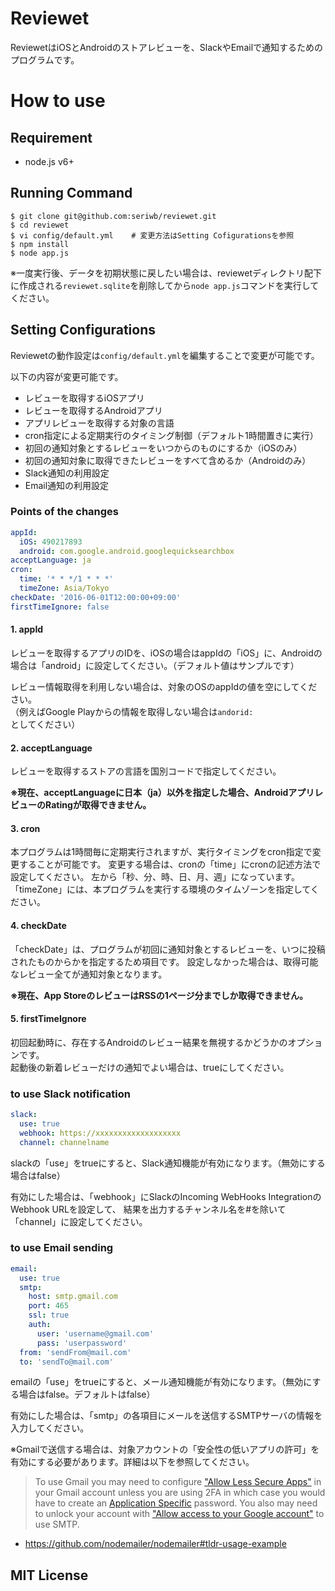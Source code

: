 # Reviewet

ReviewetはiOSとAndroidのストアレビューを、SlackやEmailで通知するためのプログラムです。

# How to use

## Requirement

- node.js v6+


## Running Command

```
$ git clone git@github.com:seriwb/reviewet.git
$ cd reviewet
$ vi config/default.yml    # 変更方法はSetting Cofigurationsを参照
$ npm install
$ node app.js
```

※一度実行後、データを初期状態に戻したい場合は、reviewetディレクトリ配下に作成される```reviewet.sqlite```を削除してから```node app.js```コマンドを実行してください。


## Setting Configurations

Reviewetの動作設定は```config/default.yml```を編集することで変更が可能です。

以下の内容が変更可能です。

- レビューを取得するiOSアプリ
- レビューを取得するAndroidアプリ
- アプリレビューを取得する対象の言語
- cron指定による定期実行のタイミング制御（デフォルト1時間置きに実行）
- 初回の通知対象とするレビューをいつからのものにするか（iOSのみ）
- 初回の通知対象に取得できたレビューをすべて含めるか（Androidのみ）
- Slack通知の利用設定
- Email通知の利用設定

### Points of the changes

```yaml
appId:
  iOS: 490217893
  android: com.google.android.googlequicksearchbox
acceptLanguage: ja
cron:
  time: '* * */1 * * *'
  timeZone: Asia/Tokyo
checkDate: '2016-06-01T12:00:00+09:00'
firstTimeIgnore: false
```

#### 1. appId  

レビューを取得するアプリのIDを、iOSの場合はappIdの「iOS」に、Androidの場合は「android」に設定してください。（デフォルト値はサンプルです）

レビュー情報取得を利用しない場合は、対象のOSのappIdの値を空にしてください。  
（例えばGoogle Playからの情報を取得しない場合は```andorid: ```としてください）

#### 2. acceptLanguage

レビューを取得するストアの言語を国別コードで指定してください。

**※現在、acceptLanguageに日本（ja）以外を指定した場合、AndroidアプリレビューのRatingが取得できません。**

#### 3. cron

本プログラムは1時間毎に定期実行されますが、実行タイミングをcron指定で変更することが可能です。
変更する場合は、cronの「time」にcronの記述方法で設定してください。
左から「秒、分、時、日、月、週」になっています。  
「timeZone」には、本プログラムを実行する環境のタイムゾーンを指定してください。

#### 4. checkDate

「checkDate」は、プログラムが初回に通知対象とするレビューを、いつに投稿されたものからかを指定するため項目です。
設定しなかった場合は、取得可能なレビュー全てが通知対象となります。

**※現在、App StoreのレビューはRSSの1ページ分までしか取得できません。**

#### 5. firstTimeIgnore

初回起動時に、存在するAndroidのレビュー結果を無視するかどうかのオプションです。  
起動後の新着レビューだけの通知でよい場合は、trueにしてください。


### to use Slack notification

```yaml
slack:
  use: true
  webhook: https://xxxxxxxxxxxxxxxxxxx
  channel: channelname
```

slackの「use」をtrueにすると、Slack通知機能が有効になります。（無効にする場合はfalse）

有効にした場合は、「webhook」にSlackのIncoming WebHooks IntegrationのWebhook URLを設定して、
結果を出力するチャンネル名を#を除いて「channel」に設定してください。


### to use Email sending

```yaml
email:
  use: true
  smtp:
    host: smtp.gmail.com
    port: 465
    ssl: true
    auth:
      user: 'username@gmail.com'
      pass: 'userpassword'
  from: 'sendFrom@mail.com'
  to: 'sendTo@mail.com'
```

emailの「use」をtrueにすると、メール通知機能が有効になります。（無効にする場合はfalse。デフォルトはfalse）

有効にした場合は、「smtp」の各項目にメールを送信するSMTPサーバの情報を入力してください。

※Gmailで送信する場合は、対象アカウントの「安全性の低いアプリの許可」を有効にする必要があります。詳細は以下を参照してください。

> To use Gmail you may need to configure ["Allow Less Secure Apps"](https://www.google.com/settings/security/lesssecureapps) in your Gmail account unless you are using 2FA in which case you would have to create an [Application Specific](https://security.google.com/settings/security/apppasswords) password. You also may need to unlock your account with ["Allow access to your Google account"](https://accounts.google.com/DisplayUnlockCaptcha) to use SMTP.

- https://github.com/nodemailer/nodemailer#tldr-usage-example


## MIT License
